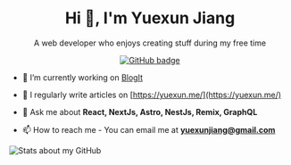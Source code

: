 <h1 align="center">Hi 👋, I'm Yuexun Jiang</h1>
<p align="center">A web developer who enjoys creating stuff during my free time</p>


<p align="center">
  <a href="https://github.com/ahonn?tab=followers">
    <img src="https://img.shields.io/github/followers/ahonn?label=Followers&logo=GitHub&style=for-the-badge" alt="GitHub badge" />
  </a>
</p>

- 🔭 I’m currently working on [BlogIt](https://blogit.io?via=github)

- 📝 I regularly write articles on [https://yuexun.me/](https://yuexun.me/)

- 💬 Ask me about **React, NextJs, Astro, NestJs, Remix, GraphQL**

- 📫 How to reach me - You can email me at **yuexunjiang@gmail.com**

![Stats about my GitHub](https://github-profile-summary-cards.vercel.app/api/cards/profile-details?username=ahonn&theme=default)
